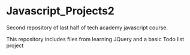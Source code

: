 # Javascript_Projects2
 Second repository of last half of tech academy javascript course.

This repository includes files from learning JQuery and a basic Todo list project
